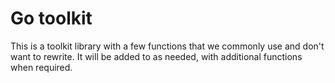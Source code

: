 # Go toolkit

This is a toolkit library with a few functions that we commonly use and don't want to rewrite. It will be added to as needed, with additional functions when required.
